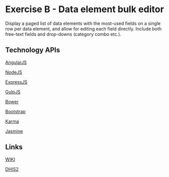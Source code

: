 # Exercise B - Data element bulk editor

Display a paged list of data elements with the most-used fields on a single row
per data element, and allow for editing each field directly. Include both
free-text fields and drop-downs (category combo etc.).

## Technology APIs
[AngularJS](https://docs.angularjs.org/api?PHPSESSID=cae8e98e7ca559b4605d75c813b358ee)

[NodeJS](http://nodejs.org/api/)

[ExpressJS](http://expressjs.com/api.html)

[GulpJS](https://github.com/gulpjs/gulp/blob/master/docs/API.md)

[Bower](http://bower.io/docs/api/)

[Bootstrap](http://getbootstrap.com/javascript/)

[Karma](http://karma-runner.github.io/0.12/intro/configuration.html)

[Jasmine](http://jasmine.github.io/2.0/introduction.html)


## Links
[WIKI](https://wiki.uio.no/mn/ifi/inf5750/index.php/Architect_Wireless_Web_Services)

[DHIS2](http://inf5750-2.uio.no/dhis-web-dashboard-integration/index.action)
